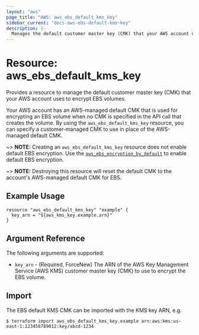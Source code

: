 ```yaml
---
layout: "aws"
page_title: "AWS: aws_ebs_default_kms_key"
sidebar_current: "docs-aws-ebs-default-kms-key"
description: |-
  Manages the default customer master key (CMK) that your AWS account uses to encrypt EBS volumes.
---
```


# Resource: aws_ebs_default_kms_key

Provides a resource to manage the default customer master key (CMK) that your AWS account uses to encrypt EBS volumes.

Your AWS account has an AWS-managed default CMK that is used for encrypting an EBS volume when no CMK is specified in the API call that creates the volume.
By using the `aws_ebs_default_kms_key` resource, you can specify a customer-managed CMK to use in place of the AWS-managed default CMK.

~> **NOTE:** Creating an `aws_ebs_default_kms_key` resource does not enable default EBS encryption. Use the [`aws_ebs_encryption_by_default`](ebs_encryption_by_default.html) to enable default EBS encryption.

~> **NOTE:** Destroying this resource will reset the default CMK to the account's AWS-managed default CMK for EBS.

## Example Usage

```hcl
resource "aws_ebs_default_kms_key" "example" {
  key_arn = "${aws_kms_key.example.arn}"
}
```

## Argument Reference

The following arguments are supported:

* `key_arn` - (Required, ForceNew) The ARN of the AWS Key Management Service (AWS KMS) customer master key (CMK) to use to encrypt the EBS volume.

## Import

The EBS default KMS CMK can be imported with the KMS key ARN, e.g.

```console
$ terraform import aws_ebs_default_kms_key.example arn:aws:kms:us-east-1:123456789012:key/abcd-1234
```
